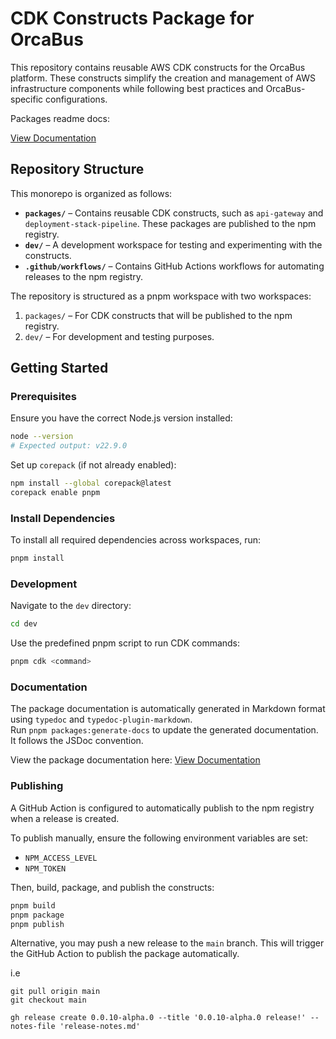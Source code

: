 # CDK Constructs Package for OrcaBus

This repository contains reusable AWS CDK constructs for the OrcaBus platform. These constructs simplify the creation
and management of AWS infrastructure components while following best practices and OrcaBus-specific configurations.

Packages readme docs:

[View Documentation](./packages/docs/README.md)

## Repository Structure

This monorepo is organized as follows:

- **`packages/`** – Contains reusable CDK constructs, such as `api-gateway` and `deployment-stack-pipeline`. These packages are published to the npm registry.
- **`dev/`** – A development workspace for testing and experimenting with the constructs.
- **`.github/workflows/`** – Contains GitHub Actions workflows for automating releases to the npm registry.

The repository is structured as a pnpm workspace with two workspaces:

1. `packages/` – For CDK constructs that will be published to the npm registry.
2. `dev/` – For development and testing purposes.

## Getting Started

### Prerequisites

Ensure you have the correct Node.js version installed:

```sh
node --version
# Expected output: v22.9.0
```

Set up `corepack` (if not already enabled):

```sh
npm install --global corepack@latest
corepack enable pnpm
```

### Install Dependencies

To install all required dependencies across workspaces, run:

```sh
pnpm install
```

### Development

Navigate to the `dev` directory:

```sh
cd dev
```

Use the predefined pnpm script to run CDK commands:

```sh
pnpm cdk <command>

```

### Documentation

The package documentation is automatically generated in Markdown format using `typedoc` and `typedoc-plugin-markdown`.  
Run `pnpm packages:generate-docs` to update the generated documentation. It follows the JSDoc convention.  

View the package documentation here: [View Documentation](./packages/docs/README.md)

### Publishing

A GitHub Action is configured to automatically publish to the npm registry when a release is created.

To publish manually, ensure the following environment variables are set:

- `NPM_ACCESS_LEVEL`
- `NPM_TOKEN`

Then, build, package, and publish the constructs:

```sh
pnpm build
pnpm package
pnpm publish
```

Alternative, you may push a new release to the `main` branch. This will trigger the GitHub Action to publish the package automatically.

i.e

```shell
git pull origin main
git checkout main

gh release create 0.0.10-alpha.0 --title '0.0.10-alpha.0 release!' --notes-file 'release-notes.md'
```
